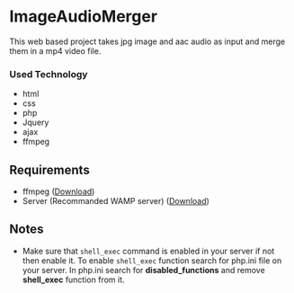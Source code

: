 # ImageAudioMerger

This web based project takes jpg image and aac audio as input and merge them in a mp4 video file.

### Used Technology

- html
- css
- php
- Jquery
- ajax
- ffmpeg

## Requirements

- ffmpeg ([Download](https://ffmpeg.zeranoe.com/builds/))
- Server (Recommanded WAMP server) ([Download](http://wampserver.aviatechno.net/))

## Notes

- Make sure that `shell_exec` command is enabled in your server if not then enable it.
  To enable `shell_exec` function search for php.ini file on your server.
  In php.ini search for **disabled_functions** and remove **shell_exec** function from it.
